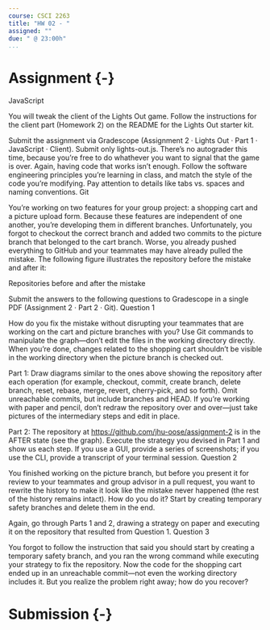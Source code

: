 ```yaml
---
course: CSCI 2263
title: "HW 02 - "
assigned: ""
due: " @ 23:00h"
...
```


# Assignment {-}

JavaScript

You will tweak the client of the Lights Out game. Follow the instructions for the client part (Homework 2) on the README for the Lights Out starter kit.

Submit the assignment via Gradescope (Assignment 2 · Lights Out · Part 1 · JavaScript · Client). Submit only lights-out.js. There’s no autograder this time, because you’re free to do whathever you want to signal that the game is over. Again, having code that works isn’t enough. Follow the software engineering principles you’re learning in class, and match the style of the code you’re modifying. Pay attention to details like tabs vs. spaces and naming conventions.
Git

You’re working on two features for your group project: a shopping cart and a picture upload form. Because these features are independent of one another, you’re developing them in different branches. Unfortunately, you forgot to checkout the correct branch and added two commits to the picture branch that belonged to the cart branch. Worse, you already pushed everything to GitHub and your teammates may have already pulled the mistake. The following figure illustrates the repository before the mistake and after it:

Repositories before and after the mistake

Submit the answers to the following questions to Gradescope in a single PDF (Assignment 2 · Part 2 · Git).
Question 1

How do you fix the mistake without disrupting your teammates that are working on the cart and picture branches with you? Use Git commands to manipulate the graph—don’t edit the files in the working directory directly. When you’re done, changes related to the shopping cart shouldn’t be visible in the working directory when the picture branch is checked out.

Part 1: Draw diagrams similar to the ones above showing the repository after each operation (for example, checkout, commit, create branch, delete branch, reset, rebase, merge, revert, cherry-pick, and so forth). Omit unreachable commits, but include branches and HEAD. If you’re working with paper and pencil, don’t redraw the repository over and over—just take pictures of the intermediary steps and edit in place.

Part 2: The repository at https://github.com/jhu-oose/assignment-2 is in the AFTER state (see the graph). Execute the strategy you devised in Part 1 and show us each step. If you use a GUI, provide a series of screenshots; if you use the CLI, provide a transcript of your terminal session.
Question 2

You finished working on the picture branch, but before you present it for review to your teammates and group advisor in a pull request, you want to rewrite the history to make it look like the mistake never happened (the rest of the history remains intact). How do you do it? Start by creating temporary safety branches and delete them in the end.

Again, go through Parts 1 and 2, drawing a strategy on paper and executing it on the repository that resulted from Question 1.
Question 3

You forgot to follow the instruction that said you should start by creating a temporary safety branch, and you ran the wrong command while executing your strategy to fix the repository. Now the code for the shopping cart ended up in an unreachable commit—not even the working directory includes it. But you realize the problem right away; how do you recover?

# Submission {-}
